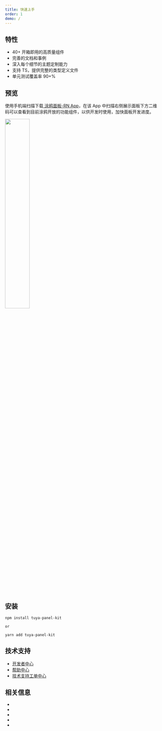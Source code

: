 ```yaml
---
title: 快速上手
order: 1
demo: /
---
```


## 特性

- 40+ 开箱即用的高质量组件
- 完善的文档和事例
- 深入每个细节的主题定制能力
- 支持 TS，提供完整的类型定义文件
- 单元测试覆盖率 90+%

## 预览

<p id='previewRead'>
使用手机端扫描下载<a href='https://smartapp.tuya.com/typaneldev'> 涂鸦面板-RN App</a>，在该 App 中扫描右侧展示面板下方二维码可以查看到目前涂鸦开放的功能组件，以供开发时使用，加快面板开发进度。
</p>

<img src="https://images.tuyacn.com/rms-static/ca198dc0-e906-11eb-b60d-0f9713885502-1626750093468.png?tyName=20210720docs-start-qrcode.png" width="40%" height="40%" />

## 安装

```shell
npm install tuya-panel-kit

or

yarn add tuya-panel-kit
```

## 技术支持

- [开发者中心](https://developer.tuya.com/cn/)
- [帮助中心](https://support.tuya.com/cn/help)
- [技术支持工单中心](https://iot.tuya.com/council/)

## 相关信息

- <ShieldsValue data="https://cdn.jsdelivr.net/gh/tuya/tuya-panel-kit-docs@gh-pages/shields.json" name="npm@latest" href="https://www.npmjs.com/package/tuya-panel-kit"></ShieldsValue>
- <ShieldsValue data="https://cdn.jsdelivr.net/gh/tuya/tuya-panel-kit-docs@gh-pages/shields.json" name="license"></ShieldsValue>
- <ShieldsValue data="https://cdn.jsdelivr.net/gh/tuya/tuya-panel-kit-docs@gh-pages/shields.json" name="commitizen" href="http://commitizen.github.io/cz-cli/"></ShieldsValue>
- <ShieldsValue data="https://cdn.jsdelivr.net/gh/tuya/tuya-panel-kit-docs@gh-pages/shields.json" name="Conventional Commits" href="https://conventionalcommits.org"></ShieldsValue>
- <ShieldsValue data="https://cdn.jsdelivr.net/gh/tuya/tuya-panel-kit-docs@gh-pages/shields.json" name="codecov" href="https://codecov.io/gh/tuya/tuya-panel-kit"></ShieldsValue>
